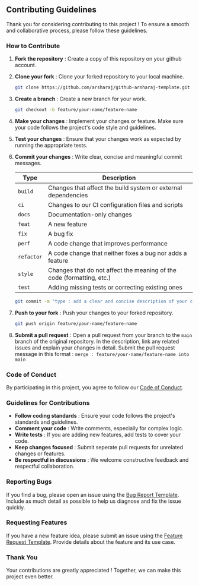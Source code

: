 ## Contributing Guidelines

Thank you for considering contributing to this project !
To ensure a smooth and collaborative process, please follow these guidelines.

### How to Contribute

1. **Fork the repository** : Create a copy of this repository on your github account.

2. **Clone your fork** : Clone your forked repository to your local machine.

   ``` bash
   git clone https://github.com/arsharaj/github-arsharaj-template.git
   ```

3. **Create a branch** : Create a new branch for your work.

   ``` bash
   git checkout -b feature/your-name/feature-name
   ```

4. **Make your changes** : Implement your changes or feature. Make sure your code follows the project's code style and guidelines.

5. **Test your changes** : Ensure that your changes work as expected by running the appropriate tests.

6. **Commit your changes** : Write clear, concise and meaningful commit messages.

   | Type      | Description                                                          |
   |-----------|----------------------------------------------------------------------|
   | `build`   | Changes that affect the build system or external dependencies        |
   | `ci`      | Changes to our CI configuration files and scripts                    |
   | `docs`    | Documentation-only changes                                           |
   | `feat`    | A new feature                                                        |
   | `fix`     | A bug fix                                                            |
   | `perf`    | A code change that improves performance                              |
   | `refactor`| A code change that neither fixes a bug nor adds a feature            |
   | `style`   | Changes that do not affect the meaning of the code (formatting, etc.)|
   | `test`    | Adding missing tests or correcting existing ones                     |

   ``` bash
   git commit -m "type : add a clear and concise description of your change"
   ```

7. **Push to your fork** : Push your changes to your forked repository.

   ``` bash
   git push origin feature/your-name/feature-name
   ```

8. **Submit a pull request** : Open a pull request from your branch to the `main` branch of the original repository. In the description, link any related issues and explain your changes in detail. Submit the pull request message in this format : `merge : feature/your-name/feature-name into main`

### Code of Conduct

By participating in this project, you agree to follow our [Code of Conduct](CODE_OF_CONDUCT.md).

### Guidelines for Contributions

- **Follow coding standards** : Ensure your code follows the project's standards and guidelines.
- **Comment your code** : Write comments, especially for complex logic.
- **Write tests** : If you are adding new features, add tests to cover your code.
- **Keep changes focused** : Submit seperate pull requests for unrelated changes or features.
- **Be respectful in discussions** : We welcome constructive feedback and respectful collaboration.

### Reporting Bugs

If you find a bug, please open an issue using the [Bug Report Template](.github/ISSUE_TEMPLATE/bug_report.md). Include as much detail as possible to help us diagnose and fix the issue quickly.

### Requesting Features

If you have a new feature idea, please submit an issue using the [Feature Request Template](.github/ISSUE_TEMPLATE/feature_request.md). Provide details about the feature and its use case.

### Thank You

Your contributions are greatly appreciated !
Together, we can make this project even better.